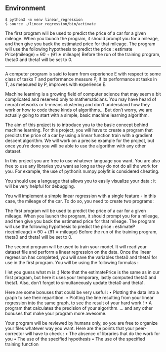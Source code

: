 ## Environment

```
$ python3 -m venv linear_regression
$ source ./linear_regression/bin/activate
```


The first program will be used to predict the price of a car for a given mileage.
When you launch the program, it should prompt you for a mileage, and then give you back the estimated price for that mileage. The program will use the following hypothesis to predict the price : estimate Price(mileage) = θ0 + (θ1 ∗ mileage)
Before the run of the training program, theta0 and theta1 will be set to 0.

---
A computer program is said to learn from experience E with respect to some class of tasks T and performance measure P, if its performance at tasks in T, as measured by P, improves with experience E.

Machine learning is a growing field of computer science that may seem a bit complicated and reserved only to mathematicians. You may have heard of neural networks or k-means clustering and don’t undersdand how they work or how to code these kinds of algorithms...
But don’t worry, we are actually going to start with a simple, basic machine learning algorithm.

The aim of this project is to introduce you to the basic concept behind machine learning.
For this project, you will have to create a program that predicts the price of a car by using a linear function train with a gradient descent algorithm.
We will work on a precise example for the project, but once you’re done you will be able to use the algorithm with any other dataset.

In this project you are free to use whatever language you want.
You are also free to use any libraries you want as long as they do not do all the work for you. For example, the use of python’s numpy.polyfit is considered cheating.

You should use a language that allows you to easily visualize your data : it will be very helpful for debugging.

You will implement a simple linear regression with a single feature - in this case, the mileage of the car.
To do so, you need to create two programs :

The first program will be used to predict the price of a car for a given mileage.
When you launch the program, it should prompt you for a mileage, and then give you back the estimated price for that mileage. The program will use the following hypothesis to predict the price : estimateP rice(mileage) = θ0 + (θ1 ∗ mileage)
Before the run of the training program, theta0 and theta1 will be set to 0.

The second program will be used to train your model. It will read your dataset file and perform a linear regression on the data.
Once the linear regression has completed, you will save the variables theta0 and theta1 for use in the first program.
You will be using the following formulas :

I let you guess what m is :)
Note that the estimatePrice is the same as in our first program, but here it uses your temporary, lastly computed theta0 and theta1.
Also, don’t forget to simultaneously update theta0 and theta1.

Here are some bonuses that could be very useful :
• Plotting the data into a graph to see their repartition.
• Plotting the line resulting from your linear regression into the same graph, to see the result of your hard work !
• A program that calculates the precision of your algorithm.
... and any other bonuses that make your program more awesome.

Your program will be reviewed by humans only, so you are free to organize your files whatever way you want.
Here are the points that your peer-corrector will have to check :
• The absence of libraries that do the work for you
• The use of the specified hypothesis
• The use of the specified training function